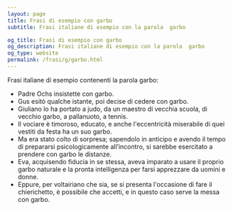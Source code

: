 ```yaml
---
layout: page
title: Frasi di esempio con garbo 
subtitle: Frasi italiane di esempio con la parola  garbo

og_title: Frasi di esempio con garbo 
og_description: Frasi italiane di esempio con la parola  garbo
og_type: website
permalink: /frasi/g/garbo.html
---
```


Frasi italiane di esempio contenenti la parola garbo:


- Padre Ochs insistette con garbo.
- Gus esitò qualche istante, poi decise di cedere con garbo.
- Giuliano lo ha portato a judo, da un maestro di vecchia scuola, di vecchio garbo, a pallanuoto, a tennis.
- Il vociare è timoroso, educato, e anche l'eccentricità miserabile di quei vestiti da festa ha un suo garbo.
- Ma era stato colto di sorpresa; sapendolo in anticipo e avendo il tempo di prepararsi psicologicamente all’incontro, si sarebbe esercitato a prendere con garbo le distanze.
- Eva, acquisendo fiducia in se stessa, aveva imparato a usare il proprio garbo naturale e la pronta intelligenza per farsi apprezzare da uomini e donne.
- Eppure, per voltairiano che sia, se si presenta l'occasione di fare il chierichetto, è possibile che accetti, e in questo caso serve la messa con garbo.

